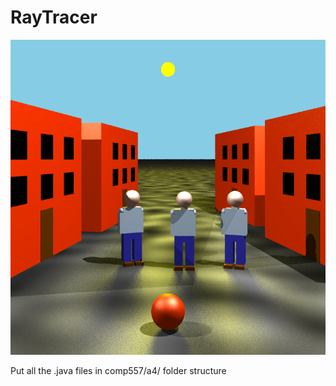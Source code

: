 # RayTracer

![image from RayTracer](https://github.com/aashimasingh/RayTracer/blob/master/EndResult.png)

Put all the .java files in comp557/a4/ folder structure
